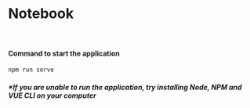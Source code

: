 # Notebook

<br>

#### Command to start the application

``` 
npm run serve
```

##### *If you are unable to run the application, try installing Node, NPM and VUE CLI on your computer


